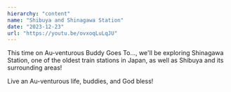 ```yaml
---
hierarchy: "content"
name: "Shibuya and Shinagawa Station"
date: "2023-12-23"
url: "https://youtu.be/ovxoqLuLqJU"
---
```


This time on Au-venturous Buddy Goes To..., we'll be exploring Shinagawa Station, one of the oldest train stations in Japan, as well as Shibuya and its surrounding areas!

Live an Au-venturous life, buddies, and God bless!

